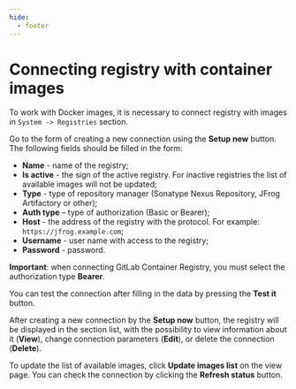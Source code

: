 ```yaml
---
hide:
  - footer
---
```

# Connecting registry with container images

To work with Docker images, it is necessary to connect registry with images in `System -> Registries` section. 

Go to the form of creating a new connection using the **Setup new** button. The following fields should be filled in the form:

- **Name** - name of the registry;
- **Is active** - the sign of the active registry. For inactive registries the list of available images will not be updated;
- **Type** - type of repository manager (Sonatype Nexus Repository, JFrog Artifactory or other);
- **Auth type** – type of authorization (Basic or Bearer);
- **Host** - the address of the registry with the protocol. For example: `https://jfrog.example.com`;
- **Username** - user name with access to the registry;
- **Password** - password.

**Important**: when connecting GitLab Container Registry, you must select the authorization type **Bearer**.

You can test the connection after filling in the data by pressing the **Test it** button. 

After creating a new connection by the **Setup now** button, the registry will be displayed in the section list, with the possibility to view information about it (**View**), change connection parameters (**Edit**), or delete the connection (**Delete**). 

To update the list of available images, click **Update images list** on the view page. You can check the connection by clicking the **Refresh status** button.
